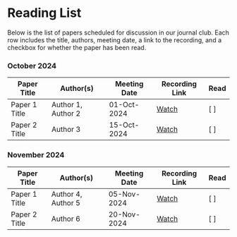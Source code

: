 # Reading List

Below is the list of papers scheduled for discussion in our journal club. Each row includes the title, authors, meeting date, a link to the recording, and a checkbox for whether the paper has been read.

### October 2024

| Paper Title       | Author(s)           | Meeting Date | Recording Link              | Read   |
|-------------------|---------------------|--------------|-----------------------------|--------|
| Paper 1 Title      | Author 1, Author 2  | 01-Oct-2024  | [Watch](https://link.com)    | [ ]    |
| Paper 2 Title      | Author 3            | 15-Oct-2024  | [Watch](https://link.com)    | [ ]    |

### November 2024

| Paper Title       | Author(s)           | Meeting Date | Recording Link              | Read   |
|-------------------|---------------------|--------------|-----------------------------|--------|
| Paper 1 Title      | Author 4, Author 5  | 05-Nov-2024  | [Watch](https://link.com)    | [ ]    |
| Paper 2 Title      | Author 6            | 20-Nov-2024  | [Watch](https://link.com)    | [ ]    |

